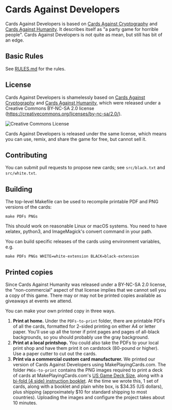 Cards Against Developers
==========================

Cards Against Developers is based on [Cards Against Cryptography](https://github.com/CardsAgainstCryptography/CAC) and [Cards Against Humanity](https://cardsagainsthumanity.com/). It describes itself as "a party game for horrible people". Cards Against Developers is not quite as mean, but still has bit of an edge.

Basic Rules
-----------

See [RULES.md](https://github.com/crashtest-security/CardsAgainstDevelopers/blob/master/RULES.md) for the rules.

License
-------

Cards Against Developers is shamelessly based on [Cards Against Cryptography](https://github.com/CardsAgainstCryptography/CAC) and [Cards Against Humanity](https://cardsagainsthumanity.com/), which were released under a Creative Commons BY-NC-SA 2.0 license (https://creativecommons.org/licenses/by-nc-sa/2.0/).

<img alt="Creative Commons License" style="border-width:0" src="https://i.creativecommons.org/l/by-nc-sa/2.0/88x31.png" />

Cards Against Developers is released under the same license, which means you can use, remix, and share the game for free, but cannot sell it.

Contributing
------------

You can submit pull requests to propose new cards; see `src/black.txt` and `src/white.txt`.

Building
--------

The top-level Makefile can be used to recompile printable PDF and PNG versions of the cards:

    make PDFs PNGs

This should work on reasonable Linux or macOS systems. You need to have xelatex, python3, and ImageMagick's convert command in your path.

You can build specific releases of the cards using environment variables, e.g.

    make PDFs PNGs WHITE=white-extension BLACK=black-extension

Printed copies
--------------

Since Cards Against Humanity was released under a BY-NC-SA 2.0 license, the "non-commercial" aspect of that license implies that we cannot sell you a copy of this game. There may or may not be printed copies available as giveaways at events we attend.

You can make your own printed copy in three ways.

1. **Print at home.** Under the `PDFs-to-print` folder, there are printable PDFs of all the cards, formatted for 2-sided printing on either A4 or letter paper. You'll use up all the toner if print pages and pages of all-black backgrounds, so you should probably use the gray background. 
2. **Print at a local printshop.** You could also take the PDFs to your local print shop and have them print it on cardstock (80-pound or higher). Use a paper cutter to cut out the cards.
3. **Print via a commercial custom card manufacturer.** We printed our version of Cards Against Developers using MakePlayingCards.com. The folder `PNGs-to-print` contains the PNG images required to print a deck of cards at MakePlayingCards.com's [US Game Deck Size](https://www.makeplayingcards.com/design/custom-us-game-deck-size-cards.html), along with a [bi-fold (4 side) instruction booklet](https://www.makeplayingcards.com/pops/booklet-guide.html). At the time we wrote this, 1 set of cards, along with a booklet and plain white box, is $34.35 (US dollars), plus shipping (approximately $10 for standard shipping to most countries). Uploading the images and configure the project takes about 10 minutes.